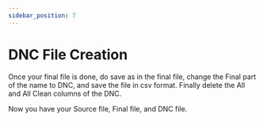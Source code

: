 ```yaml
---
sidebar_position: 7
---
```


# DNC File Creation

Once your final file is done, do save as in the final file, change the Final part of the name to DNC, and save the file in csv format. Finally delete the All and All Clean columns of the DNC.

Now you have your Source file, Final file, and DNC file.
